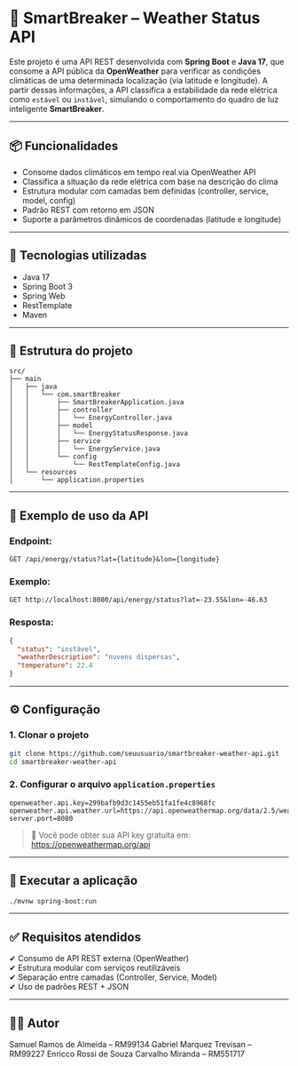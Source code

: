 
# 🔌 SmartBreaker – Weather Status API

Este projeto é uma API REST desenvolvida com **Spring Boot** e **Java 17**, que consome a API pública da **OpenWeather** para verificar as condições climáticas de uma determinada localização (via latitude e longitude). A partir dessas informações, a API classifica a estabilidade da rede elétrica como `estável` ou `instável`, simulando o comportamento do quadro de luz inteligente **SmartBreaker**.

---

## 📦 Funcionalidades

- Consome dados climáticos em tempo real via OpenWeather API
- Classifica a situação da rede elétrica com base na descrição do clima
- Estrutura modular com camadas bem definidas (controller, service, model, config)
- Padrão REST com retorno em JSON
- Suporte a parâmetros dinâmicos de coordenadas (latitude e longitude)

---

## 🧠 Tecnologias utilizadas

- Java 17
- Spring Boot 3
- Spring Web
- RestTemplate
- Maven

---

## 📂 Estrutura do projeto

```
src/
├── main
│   ├── java
│   │   └── com.smartBreaker
│   │       ├── SmartBreakerApplication.java
│   │       ├── controller
│   │       │   └── EnergyController.java
│   │       ├── model
│   │       │   └── EnergyStatusResponse.java
│   │       ├── service
│   │       │   └── EnergyService.java
│   │       └── config
│   │           └── RestTemplateConfig.java
│   └── resources
│       └── application.properties
```

---

## 📄 Exemplo de uso da API

### Endpoint:

```
GET /api/energy/status?lat={latitude}&lon={longitude}
```

### Exemplo:

```
GET http://localhost:8080/api/energy/status?lat=-23.55&lon=-46.63
```

### Resposta:

```json
{
  "status": "instável",
  "weatherDescription": "nuvens dispersas",
  "temperature": 22.4
}
```

---

## ⚙️ Configuração

### 1. Clonar o projeto

```bash
git clone https://github.com/seuusuario/smartbreaker-weather-api.git
cd smartbreaker-weather-api
```

### 2. Configurar o arquivo `application.properties`

```properties
openweather.api.key=299bafb9d3c1455eb51fa1fe4c8968fc
openweather.api.weather.url=https://api.openweathermap.org/data/2.5/weather
server.port=8080
```

> 🔑 Você pode obter sua API key gratuita em: https://openweathermap.org/api

---

## 🚀 Executar a aplicação

```bash
./mvnw spring-boot:run
```

---

## ✅ Requisitos atendidos

✔ Consumo de API REST externa (OpenWeather)  
✔ Estrutura modular com serviços reutilizáveis  
✔ Separação entre camadas (Controller, Service, Model)  
✔ Uso de padrões REST + JSON

---

## 👨‍💻 Autor

Samuel Ramos de Almeida – RM99134
Gabriel Marquez Trevisan – RM99227
Enricco Rossi de Souza Carvalho Miranda – RM551717
